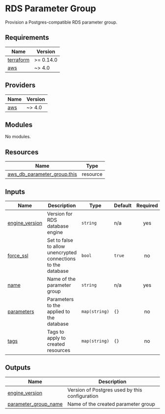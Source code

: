 # RDS Parameter Group

Provision a Postgres-compatible RDS parameter group.

<!-- BEGIN_TF_DOCS -->
## Requirements

| Name | Version |
|------|---------|
| <a name="requirement_terraform"></a> [terraform](#requirement\_terraform) | >= 0.14.0 |
| <a name="requirement_aws"></a> [aws](#requirement\_aws) | ~> 4.0 |

## Providers

| Name | Version |
|------|---------|
| <a name="provider_aws"></a> [aws](#provider\_aws) | ~> 4.0 |

## Modules

No modules.

## Resources

| Name | Type |
|------|------|
| [aws_db_parameter_group.this](https://registry.terraform.io/providers/hashicorp/aws/latest/docs/resources/db_parameter_group) | resource |

## Inputs

| Name | Description | Type | Default | Required |
|------|-------------|------|---------|:--------:|
| <a name="input_engine_version"></a> [engine\_version](#input\_engine\_version) | Version for RDS database engine | `string` | n/a | yes |
| <a name="input_force_ssl"></a> [force\_ssl](#input\_force\_ssl) | Set to false to allow unencrypted connections to the database | `bool` | `true` | no |
| <a name="input_name"></a> [name](#input\_name) | Name of the parameter group | `string` | n/a | yes |
| <a name="input_parameters"></a> [parameters](#input\_parameters) | Parameters to the applied to the database | `map(string)` | `{}` | no |
| <a name="input_tags"></a> [tags](#input\_tags) | Tags to apply to created resources | `map(string)` | `{}` | no |

## Outputs

| Name | Description |
|------|-------------|
| <a name="output_engine_version"></a> [engine\_version](#output\_engine\_version) | Version of Postgres used by this configuration |
| <a name="output_parameter_group_name"></a> [parameter\_group\_name](#output\_parameter\_group\_name) | Name of the created parameter group |
<!-- END_TF_DOCS -->
